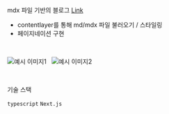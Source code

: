 mdx 파일 기반의 블로그 [Link](https://psst54-blog-open.pages.dev/)

- contentlayer를 통해 md/mdx 파일 불러오기 / 스타일링
- 페이지네이션 구현

&nbsp;

![예시 이미지1](https://file.notion.so/f/s/3d2a3aba-ef36-4822-b1a3-3669dbdddd08/blog1.png?id=cf4e3bc4-dc3d-493c-853c-4d397108dbfd&table=block&spaceId=1f89688f-6cbc-41e0-93da-fd91d40473fa&expirationTimestamp=1681160914909&signature=1eYk6lKi3i_uDmo9blpmtrtC8RTaN6aiIpR7tp4n42s&downloadName=blog1.png)
&nbsp;
![예시 이미지2](https://file.notion.so/f/s/31c3d4ca-f2ba-4ef1-8606-87f5da039721/blog2.png?id=8c80b2b6-2256-4c9c-8af3-d16662d91876&table=block&spaceId=1f89688f-6cbc-41e0-93da-fd91d40473fa&expirationTimestamp=1681160931786&signature=TmYslFvBkXxuBkCwcUmXFXjfXuXJnfapP27ekGQ3GQk&downloadName=blog2.png)

&nbsp;

기술 스택

`typescript` `Next.js`
